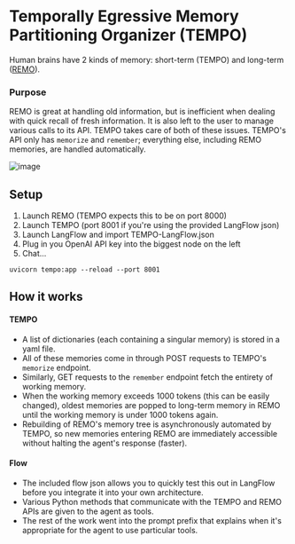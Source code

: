 #  Temporally Egressive Memory Partitioning Organizer (TEMPO)
Human brains have 2 kinds of memory: short-term (TEMPO) and long-term ([REMO](https://github.com/daveshap/REMO_Framework)).

### Purpose
REMO is great at handling old information, but is inefficient when dealing with quick recall of fresh information. It is also left to the user to manage various calls to its API. TEMPO takes care of both of these issues. TEMPO's API only has `memorize` and `remember`; everything else, including REMO memories, are handled automatically.

![image](https://user-images.githubusercontent.com/123516285/233898760-8b797873-dcd7-46ff-a81b-74406f8d76d0.png)

## Setup
1. Launch REMO (TEMPO expects this to be on port 8000)
2. Launch TEMPO (port 8001 if you're using the provided LangFlow json)
3. Launch LangFlow and import TEMPO-LangFlow.json
4. Plug in you OpenAI API key into the biggest node on the left
5. Chat...

```
uvicorn tempo:app --reload --port 8001
```

## How it works
#### TEMPO
- A list of dictionaries (each containing a singular memory) is stored in a yaml file. 
- All of these memories come in through POST requests to TEMPO's `memorize` endpoint.
- Similarly, GET requests to the `remember` endpoint fetch the entirety of working memory.
- When the working memory exceeds 1000 tokens (this can be easily changed), oldest memories are popped to long-term memory in REMO until the working memory is under 1000 tokens again.
- Rebuilding of REMO's memory tree is asynchronously automated by TEMPO, so new memories entering REMO are immediately accessible without halting the agent's response (faster).
#### Flow
- The included flow json allows you to quickly test this out in LangFlow before you integrate it into your own architecture.
- Various Python methods that communicate with the TEMPO and REMO APIs are given to the agent as tools.
- The rest of the work went into the prompt prefix that explains when it's appropriate for the agent to use particular tools.
